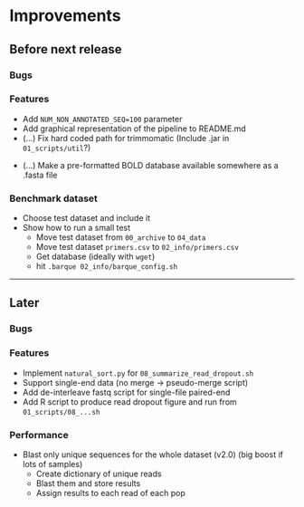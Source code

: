 # Improvements

## Before next release

### Bugs

### Features
+ Add `NUM_NON_ANNOTATED_SEQ=100` parameter
+ Add graphical representation of the pipeline to README.md
+ (...) Fix hard coded path for trimmomatic (Include .jar in `01_scripts/util`?)
- (...) Make a pre-formatted BOLD database available somewhere as a .fasta file

### Benchmark dataset
+ Choose test dataset and include it
+ Show how to run a small test
  - Move test dataset from `00_archive` to `04_data`
  - Move test dataset `primers.csv` to `02_info/primers.csv`
  - Get database (ideally with `wget`)
  - hit `.barque 02_info/barque_config.sh`

-------------------------

## Later

### Bugs

### Features
- Implement `natural_sort.py` for `08_summarize_read_dropout.sh`
- Support single-end data (no merge -> pseudo-merge script)
- Add de-interleave fastq script for single-file paired-end
- Add R script to produce read dropout figure and run from `01_scripts/08_...sh`

### Performance
- Blast only unique sequences for the whole dataset (v2.0)
  (big boost if lots of samples)
  - Create dictionary of unique reads
  - Blast them and store results
  - Assign results to each read of each pop
